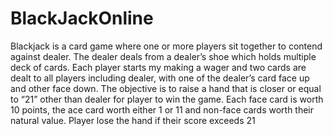 # BlackJackOnline

Blackjack is a card game where one or more players sit together to contend against dealer. The dealer deals from a dealer’s shoe which holds multiple deck of cards. Each player starts my making a wager and two cards are dealt to all players including dealer, with one of the dealer’s card face up and other face down. The objective is to raise a hand that is closer or equal to “21” other than dealer for player to win the game. Each face card is worth 10 points, the ace card worth either 1 or 11 and non-face cards worth their natural value. Player lose the hand if their score exceeds 21
